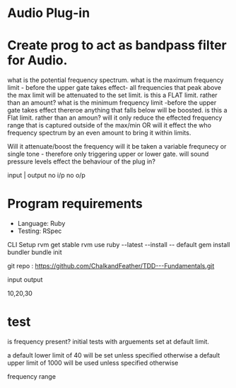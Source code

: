 # Audio Plug-in

# Create prog to act as bandpass filter for Audio.

what is the potential frequency spectrum.
what is the maximum frequency limit - before the upper gate takes effect- all frequencies that peak above the max limit will be attenuated to the set limit.
is this a FLAT limit. rather than an amount?
what is the minimum frequency limit -before the upper gate takes effect thereroe anything that falls below will be boosted.
is this a Flat limit. rather than an amoun?
will it only reduce the effected frequency range that is captured outside of the max/min OR will it effect the who frequency spectrum by an even amount to bring it within limits.

Will it attenuate/boost the frequency
will it be taken a variable frequnecy or single tone - therefore only triggering upper or lower gate.
will sound pressure levels effect the behaviour of the plug in?

input | output
no i/p no o/p

# Program requirements

- Language: Ruby
- Testing: RSpec

CLI Setup
rvm get stable
rvm use ruby --latest --install -- default
gem install bundler
bundle init

git repo : https://github.com/ChalkandFeather/TDD---Fundamentals.git

input output

10,20,30

# test

is frequency present?
initial tests with arguements set at default limit.

a default lower limit of 40 will be set unless specified otherwise
a default upper limit of 1000 will be used unless specified otherwise

frequency range
